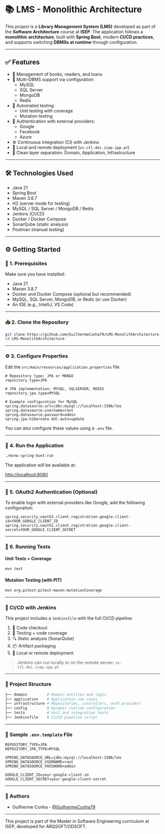 # 📚 LMS - Monolithic Architecture

This project is a **Library Management System (LMS)** developed as part of the **Software Architecture** course at **ISEP**. The application follows a **monolithic architecture**, built with **Spring Boot**, modern **CI/CD practices**, and supports switching **DBMSs at runtime** through configuration.

---

## ✅ Features

- 📖 Management of books, readers, and loans
- 🔁 Multi-DBMS support via configuration:
  - MySQL
  - SQL Server
  - MongoDB
  - Redis
- 🧪 Automated testing:
  - Unit testing with coverage
  - Mutation testing
- 👤 Authentication with external providers:
  - Google
  - Facebook
  - Azure
- ⚙️ Continuous Integration (CI) with Jenkins
- 🚀 Local and remote deployment (`vs-ctl.dei.isep.ipp.pt`)
- 🧩 Clean layer separation: Domain, Application, Infrastructure

---

## 🛠️ Technologies Used

- Java 21
- Spring Boot
- Maven 3.8.7
- H2 (server mode for testing)
- MySQL / SQL Server / MongoDB / Redis
- Jenkins (CI/CD)
- Docker / Docker Compose
- SonarQube (static analysis)
- Postman (manual testing)

---

## ⚙️ Getting Started

### 🔧 1. Prerequisites

Make sure you have installed:

- Java 21
- Maven 3.8.7
- Docker and Docker Compose (optional but recommended)
- MySQL, SQL Server, MongoDB, or Redis (or use Docker)
- An IDE (e.g., IntelliJ, VS Code)

---

### 📥 2. Clone the Repository

```bash
git clone https://github.com/GuilhermeCunha79/LMS-MonolithArchitecture.git
cd LMS-MonolithArchitecture
```

---

### ⚙️ 3. Configure Properties

Edit the `src/main/resources/application.properties` file:

```properties
# Repository type: JPA or MONGO
repository.type=JPA

# JPA implementation: MYSQL, SQLSERVER, REDIS
repository.jpa.type=MYSQL

# Example configuration for MySQL
spring.datasource.url=jdbc:mysql://localhost:3306/lms
spring.datasource.username=root
spring.datasource.password=admin
spring.jpa.hibernate.ddl-auto=update
```

You can also configure these values using a `.env` file.

---

### 🚀 4. Run the Application

```bash
./mvnw spring-boot:run
```

The application will be available at:

[http://localhost:8080](http://localhost:8080)

---

### 🔐 5. OAuth2 Authentication (Optional)

To enable login with external providers like Google, add the following configuration:

```properties
spring.security.oauth2.client.registration.google.client-id=YOUR_GOOGLE_CLIENT_ID
spring.security.oauth2.client.registration.google.client-secret=YOUR_GOOGLE_CLIENT_SECRET
```

---

### 🧪 6. Running Tests

#### Unit Tests + Coverage

```bash
mvn test
```

#### Mutation Testing (with PIT)

```bash
mvn org.pitest:pitest-maven:mutationCoverage
```

---

### 🤖 CI/CD with Jenkins

This project includes a `Jenkinsfile` with the full CI/CD pipeline:

1. 🔄 Code checkout  
2. 🧪 Testing + code coverage  
3. 🔍 Static analysis (SonarQube)  
4. 📦 Artifact packaging  
5. 🚀 Local or remote deployment  

> Jenkins can run locally or on the remote server: `vs-ctl.dei.isep.ipp.pt`

---

### 🧩 Project Structure

```bash
├── domain         # Domain entities and logic
├── application    # Application use cases
├── infrastructure # Repositories, controllers, auth providers
├── config         # Dynamic runtime configuration
├── tests          # Unit and integration tests
├── Jenkinsfile    # CI/CD pipeline script
```

---

### 🔐 Sample `.env.template` File

```dotenv
REPOSITORY_TYPE=JPA
REPOSITORY_JPA_TYPE=MYSQL

SPRING_DATASOURCE_URL=jdbc:mysql://localhost:3306/lms
SPRING_DATASOURCE_USERNAME=root
SPRING_DATASOURCE_PASSWORD=admin

GOOGLE_CLIENT_ID=your-google-client-id
GOOGLE_CLIENT_SECRET=your-google-client-secret
```

---

### 👥 Authors

- Guilherme Cunha - [@GuilhermeCunha79](https://github.com/GuilhermeCunha79)

---
This project is part of the Master in Software Engineering curriculum at ISEP, developed for ARQSOFT/ODSOFT.

